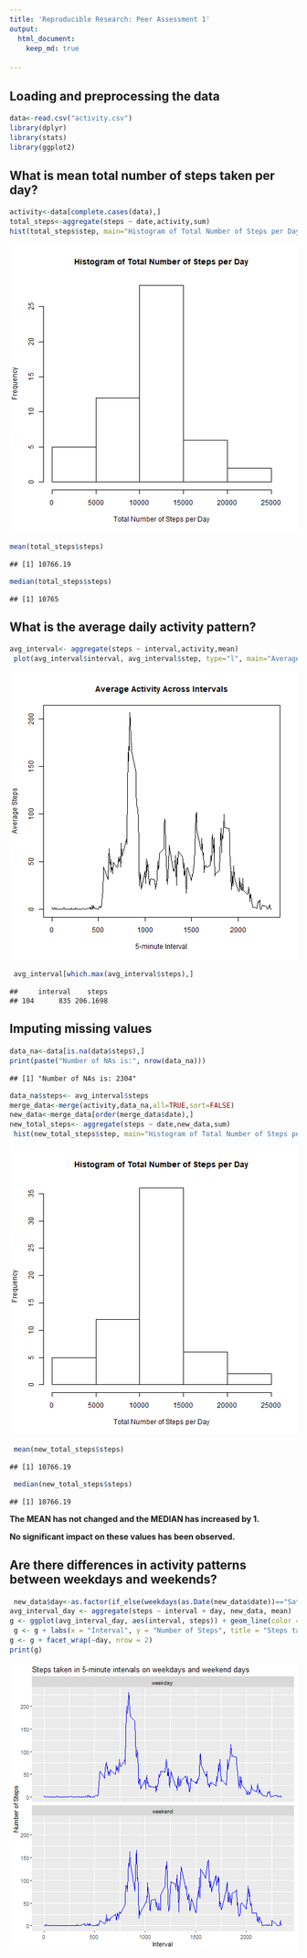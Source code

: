 ```yaml
---
title: 'Reproducible Research: Peer Assessment 1'
output: 
  html_document:
    keep_md: true

---
```



## Loading and preprocessing the data

```r
data<-read.csv("activity.csv")
library(dplyr)
library(stats)
library(ggplot2)
```

## What is mean total number of steps taken per day?

```r
activity<-data[complete.cases(data),]
total_steps<-aggregate(steps ~ date,activity,sum)
hist(total_steps$step, main="Histogram of Total Number of Steps per Day", xlab = "Total Number of Steps per Day")
```

![plot of chunk unnamed-chunk-24](figure/unnamed-chunk-24-1.png)

```r
mean(total_steps$steps)
```

```
## [1] 10766.19
```

```r
median(total_steps$steps)
```

```
## [1] 10765
```

## What is the average daily activity pattern?

```r
avg_interval<- aggregate(steps ~ interval,activity,mean)
 plot(avg_interval$interval, avg_interval$step, type="l", main="Average Activity Across Intervals", xlab="5-minute Interval", ylab="Average Steps")
```

![plot of chunk unnamed-chunk-25](figure/unnamed-chunk-25-1.png)

```r
 avg_interval[which.max(avg_interval$steps),]
```

```
##     interval    steps
## 104      835 206.1698
```


## Imputing missing values

```r
data_na<-data[is.na(data$steps),]
print(paste("Number of NAs is:", nrow(data_na)))
```

```
## [1] "Number of NAs is: 2304"
```

```r
data_na$steps<- avg_interval$steps
merge_data<-merge(activity,data_na,all=TRUE,sort=FALSE)
new_data<-merge_data[order(merge_data$date),]
new_total_steps<- aggregate(steps ~ date,new_data,sum)
 hist(new_total_steps$step, main="Histogram of Total Number of Steps per Day", xlab = "Total Number of Steps per Day")
```

![plot of chunk unnamed-chunk-26](figure/unnamed-chunk-26-1.png)

```r
 mean(new_total_steps$steps)
```

```
## [1] 10766.19
```

```r
 median(new_total_steps$steps)
```

```
## [1] 10766.19
```
**The MEAN has not changed and the MEDIAN has increased by 1.**

**No significant impact on these values has been observed.**


## Are there differences in activity patterns between weekdays and weekends?


```r
 new_data$day<-as.factor(if_else(weekdays(as.Date(new_data$date))=="Saturday" | weekdays(as.Date(new_data$date))=="Sunday" ,"weekend","weekday"))
avg_interval_day <- aggregate(steps ~ interval + day, new_data, mean)
g <- ggplot(avg_interval_day, aes(interval, steps)) + geom_line(color = "blue")
 g <- g + labs(x = "Interval", y = "Number of Steps", title = "Steps taken in 5-minute intervals on weekdays and weekend days")
g <- g + facet_wrap(~day, nrow = 2)
print(g)
```

![plot of chunk unnamed-chunk-27](figure/unnamed-chunk-27-1.png)


